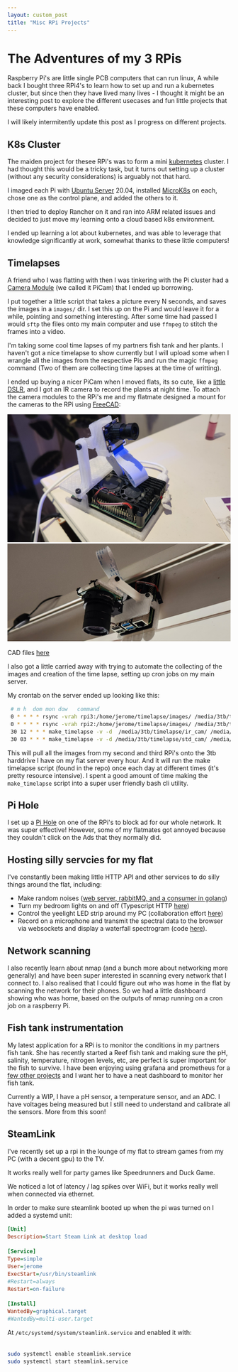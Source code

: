 ```yaml
---
layout: custom_post
title: "Misc RPi Projects"
---
```


# The Adventures of my 3 RPis

Raspberry Pi's are little single PCB computers that can run linux, A while back I bought three RPi4's to learn how to set up and run a kubernetes cluster, but since then they have lived many lives - I thought it might be an interesting post to explore the different usecases and fun little projects that these computers have enabled.

I will likely intermitently update this post as I progress on different projects.

## K8s Cluster

The maiden project for thesee RPi's was to form a mini [kubernetes](https://kubernetes.io/) cluster. I had thought this would be a tricky task, but it turns out setting up a cluster (without any security considerations) is arguably not that hard.

I imaged each Pi with [Ubuntu Server](https://ubuntu.com/download/server) 20.04, installed [MicroK8s](https://microk8s.io/) on each, chose one as the control plane, and added the others to it.

I then tried to deploy Rancher on it and ran into ARM related issues and decided to just move my learning onto a cloud based k8s environment.

I ended up learning a lot about kubernetes, and was able to leverage that knowledge significantly at work, somewhat thanks to these little computers!

## Timelapses

A friend who I was flatting with then I was tinkering with the Pi cluster had a [Camera Module](https://projects.raspberrypi.org/en/projects/getting-started-with-picamera) (we called it PiCam) that I ended up borrowing.

I put together a little script that takes a picture every N seconds, and saves the images in a `images/` dir. I set this up on the Pi and would leave it for a while, pointing and something interesting. After some time had passed I would `sftp` the files onto my main computer and use `ffmpeg` to stitch the frames into a video.

I'm taking some cool time lapses of my partners fish tank and her plants. I haven't got a nice timelapse to show currently but I will upload some when I wrangle all the images from the respective Pis and run the magic `ffmpeg` command (Two of them are collecting time lapses at the time of writting).

I ended up buying a nicer PiCam when I moved flats, its so cute, like a [little DSLR](https://www.pbtech.co.nz/product/SEVRBP0264/Raspberry-Pi-Camera-Lenses-PT3611614M10MP-C-Mount), and I got an IR camera to record the plants at night time. To attach the camera modules to the RPi's me and my flatmate designed a mount for the cameras to the RPi using [FreeCAD](https://www.freecad.org/):

![rpi_2](/projects/assets/rpi_2.jpg)
![rpi_3](/projects/assets/rpi_3.jpg)

CAD files [here](https://github.com/jerome3o/timelapse/tree/main/cad)

I also got a little carried away with trying to automate the collecting of the images and creation of the time lapse, setting up cron jobs on my main server.

My crontab on the server ended up looking like this:
```sh
 # m h  dom mon dow   command
 0 * * * * rsync -vrah rpi3:/home/jerome/timelapse/images/ /media/3tb/timelapse/std_cam/ && ssh rpi3 "find ~/timelapse/images/ -type f -mmin +60 -delete"
 0 * * * * rsync -vrah rpi2:/home/jerome/timelapse/images/ /media/3tb/timelapse/ir_cam/ && ssh rpi2 "find ~/timelapse/images/ -type f -mmin +60 -delete"
 30 12 * * * make_timelapse -v -d  /media/3tb/timelapse/ir_cam/ /media/3tb/timelapse/ir_cam.mp4
 30 03 * * * make_timelapse -v -d /media/3tb/timelapse/std_cam/ /media/3tb/timelapse/std_cam.mp4
```

This will pull all the images from my second and third RPi's onto the 3tb harddrive I have on my flat server every hour. And it will run the make timelapse script (found in the repo) once each day at different times (it's pretty resource intensive). I spent a good amount of time making the `make_timelapse` script into a super user friendly bash cli utility.

## Pi Hole

I set up a [Pi Hole](https://pi-hole.net/) on one of the RPi's to block ad for our whole network. It was super effective! However, some of my flatmates got annoyed because they couldn't click on the Ads that they normally did.

## Hosting silly servcies for my flat

I've constantly been making little HTTP API and other services to do silly things around the flat, including:
* Make random noises ([web server, rabbitMQ, and a consumer in golang](https://github.com/jerome3o/jankyflat))
* Turn my bedroom lights on and off (Typescript HTTP [here](https://github.com/jerome3o/dumb_bulb))
* Control the yeelight LED strip around my PC (collaboration effort [here](https://github.com/Samueljbk/yeelight_server))
* Record on a microphone and transmit the spectral data to the browser via websockets and display a waterfall spectrogram (code [here](https://github.com/jerome3o/sound_monitor)).


## Network scanning

I also recently learn about nmap (and a bunch more about networking more generally) and have been super interested in scanning every network that I connect to. I also realised that I could figure out who was home in the flat by scanning the network for their phones. So we had a little dashboard showing who was home, based on the outputs of nmap running on a cron job on a raspberry Pi.

## Fish tank instrumentation

My latest application for a RPi is to monitor the conditions in my partners fish tank. She has recently started a Reef fish tank and making sure the pH, salinity, temperature, nitrogen levels, etc, are perfect is super important for the fish to survive. I have been enjoying using grafana and prometheus for a [few other projects](https://www.jeromeswannack.com/projects/2023/03/05/mlrig_metrics.html) and I want her to have a neat dashboard to monitor her fish tank.

Currently a WIP, I have a pH sensor, a temperature sensor, and an ADC. I have voltages being measured but I still need to understand and calibrate all the sensors. More from this soon!

## SteamLink

I've recently set up a rpi in the lounge of my flat to stream games from my PC (with a decent gpu) to the TV.

It works really well for party games like Speedrunners and Duck Game.

We noticed a lot of latency / lag spikes over WiFi, but it works really well when connected via ethernet.

In order to make sure steamlink booted up when the pi was turned on I added a systemd unit:

```ini
[Unit]
Description=Start Steam Link at desktop load

[Service]
Type=simple
User=jerome
ExecStart=/usr/bin/steamlink
#Restart=always
Restart=on-failure

[Install]
WantedBy=graphical.target
#WantedBy=multi-user.target
```

At `/etc/systemd/system/steamlink.service` and enabled it with:
```sh

sudo systemctl enable steamlink.service
sudo systemctl start steamlink.service
```
